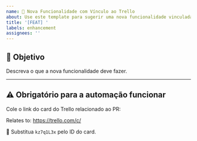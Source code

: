 ```yaml
---
name: 🚀 Nova Funcionalidade com Vínculo ao Trello
about: Use este template para sugerir uma nova funcionalidade vinculada a uma task
title: '[FEAT] '
labels: enhancement
assignees: ''
---
```


## 🎯 Objetivo

Descreva o que a nova funcionalidade deve fazer.

---

## ⚠️ Obrigatório para a automação funcionar
Cole o link do card do Trello relacionado ao PR:

Relates to: https://trello.com/c/

🔗 Substitua `kz7q1L3x` pelo ID do card.
